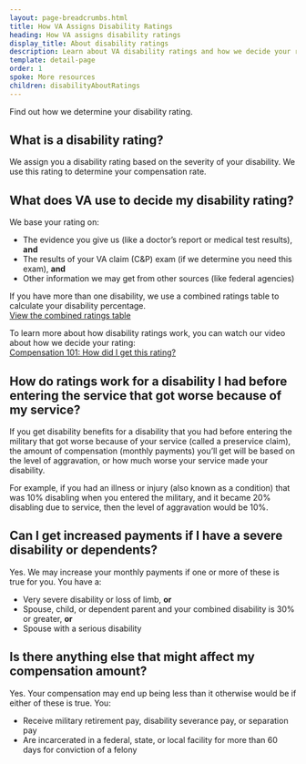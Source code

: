 ```yaml
---
layout: page-breadcrumbs.html
title: How VA Assigns Disability Ratings
heading: How VA assigns disability ratings
display_title: About disability ratings
description: Learn about VA disability ratings and how we decide your rating. Plus, get a link to the VA disability rating chart, called the combined ratings table, which shows how we calculate disability rating percentages for Veterans with more than one service-connected condition.
template: detail-page
order: 1
spoke: More resources
children: disabilityAboutRatings
---
```

<div class="va-introtext">

Find out how we determine your disability rating.

</div>

## What is a disability rating?

We assign you a disability rating based on the severity of your disability. We use this rating to determine your compensation rate.


## What does VA use to decide my disability rating?

We base your rating on:

- The evidence you give us (like a doctor’s report or medical test results), **and**
- The results of your VA claim (C&P) exam (if we determine you need this exam), **and**
- Other information we may get from other sources (like federal agencies)

If you have more than one disability, we use a combined ratings table to calculate your disability percentage. <br>
[View the combined ratings table](https://www.benefits.va.gov/COMPENSATION/rates-index.asp#combinedRatingsTable1)

To learn more about how disability ratings work, you can watch our video about how we decide your rating: <br>
[Compensation 101: How did I get this rating?](https://www.youtube.com/watch?v=oM7oYzL2DCg)

## How do ratings work for a disability I had before entering the service that got worse because of my service?

If you get disability benefits for a disability that you had before entering the military that got worse because of your service (called a preservice claim), the amount of compensation (monthly payments) you’ll get will be based on the level of aggravation, or how much worse your service made your disability.

For example, if you had an illness or injury (also known as a condition) that was 10% disabling when you entered the military, and it became 20% disabling due to service, then the level of aggravation would be 10%.

## Can I get increased payments if I have a severe disability or dependents?

Yes. We may increase your monthly payments if one or more of these is true for you. You have a:

- Very severe disability or loss of limb, **or**
- Spouse, child, or dependent parent and your combined disability is 30% or greater, **or**
- Spouse with a serious disability


## Is there anything else that might affect my compensation amount?

Yes. Your compensation may end up being less than it otherwise would be if either of these is true. You:

- Receive military retirement pay, disability severance pay, or separation pay
- Are incarcerated in a federal, state, or local facility for more than 60 days for conviction of a felony

